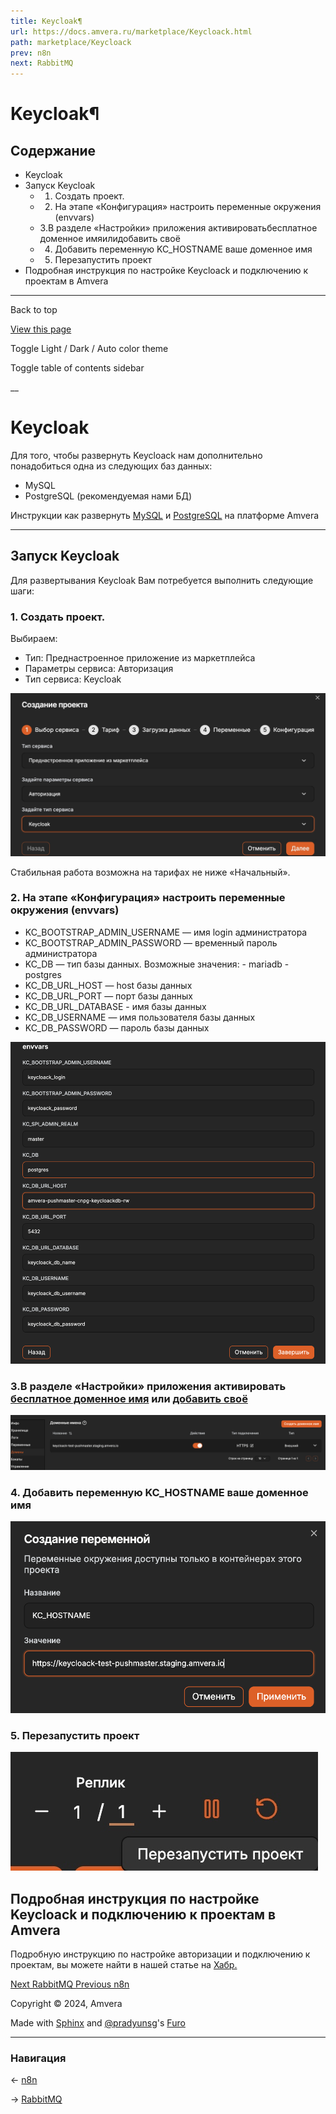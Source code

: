 ```yaml
---
title: Keycloak¶
url: https://docs.amvera.ru/marketplace/Keycloack.html
path: marketplace/Keycloack
prev: n8n
next: RabbitMQ
---
```


# Keycloak¶

## Содержание

- Keycloak
- Запуск Keycloak
  - 1. Создать проект.
  - 2. На этапе «Конфигурация» настроить переменные окружения (envvars)
  - 3.В разделе «Настройки» приложения активироватьбесплатное доменное имяилидобавить своё
  - 4. Добавить переменную KC_HOSTNAME ваше доменное имя
  - 5. Перезапустить проект
- Подробная инструкция по настройке Keycloack и подключению к проектам в Amvera

---

Back to top

[ View this page ](<../_sources/marketplace/Keycloack.md.txt> "View this page")

Toggle Light / Dark / Auto color theme

Toggle table of contents sidebar

__

# Keycloak

Для того, чтобы развернуть Keycloack нам дополнительно понадобиться одна из следующих баз данных:
* MySQL
* PostgreSQL (рекомендуемая нами БД)

Инструкции как развернуть [MySQL](<databases/mysql.md>) и [PostgreSQL](<databases/postgreSQL.md>) на платформе Amvera
* * *

## Запуск Keycloak

Для развертывания Keycloak Вам потребуется выполнить следующие шаги:

### 1\. Создать проект.

Выбираем:
* Тип: Преднастроенное приложение из маркетплейса
* Параметры сервиса: Авторизация
* Тип сервиса: Keycloak

![Изображение](images/keycloack-create.jpg)

Стабильная работа возможна на тарифах не ниже «Начальный».

### 2\. На этапе «Конфигурация» настроить переменные окружения (envvars)
* KC_BOOTSTRAP_ADMIN_USERNAME — имя login администратора
* KC_BOOTSTRAP_ADMIN_PASSWORD — временный пароль администратора
* KC_DB — тип базы данных. Возможные значения: \- mariadb \- postgres
* KC_DB_URL_HOST — host базы данных
* KC_DB_URL_PORT — порт базы данных
* KC_DB_URL_DATABASE - имя базы данных
* KC_DB_USERNAME — имя пользователя базы данных
* KC_DB_PASSWORD — пароль базы данных

![keycloack-envvars](images/keycloack-envvars.png)

### 3.В разделе «Настройки» приложения активировать [бесплатное доменное имя](<applications/configuration/network.md>) или [добавить своё](<applications/configuration/network.md>)

![keycloack-domain](images/keycloack-domain.png)

### 4\. Добавить переменную KC_HOSTNAME ваше доменное имя

![keycloack-hostname](images/keycloack-hostname.png)

### 5\. Перезапустить проект

![keyckloack-restart-project](images/keyckloack-restart-project.jpg)

## Подробная инструкция по настройке Keycloack и подключению к проектам в Amvera

Подробную инструкцию по настройке авторизации и подключению к проектам, вы можете найти в нашей статье на [Хабр.](<https://habr.com/ru/companies/amvera/articles/907990/>)

[ Next RabbitMQ ](<rabbitmq.html>) [ Previous n8n ](<n8n.html>)

Copyright © 2024, Amvera 

Made with [Sphinx](<https://www.sphinx-doc.org/>) and [@pradyunsg](<https://pradyunsg.me>)'s [Furo](<https://github.com/pradyunsg/furo>)


---

### Навигация

← [n8n](n8n.md)

→ [RabbitMQ](rabbitmq.md)
